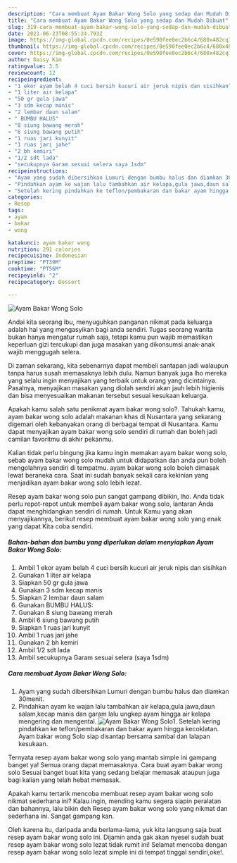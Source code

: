 ```yaml
---
description: "Cara membuat Ayam Bakar Wong Solo yang sedap dan Mudah Dibuat"
title: "Cara membuat Ayam Bakar Wong Solo yang sedap dan Mudah Dibuat"
slug: 319-cara-membuat-ayam-bakar-wong-solo-yang-sedap-dan-mudah-dibuat
date: 2021-06-23T08:55:24.793Z
image: https://img-global.cpcdn.com/recipes/0e590fee0ec2b6c4/680x482cq70/ayam-bakar-wong-solo-foto-resep-utama.jpg
thumbnail: https://img-global.cpcdn.com/recipes/0e590fee0ec2b6c4/680x482cq70/ayam-bakar-wong-solo-foto-resep-utama.jpg
cover: https://img-global.cpcdn.com/recipes/0e590fee0ec2b6c4/680x482cq70/ayam-bakar-wong-solo-foto-resep-utama.jpg
author: Daisy Kim
ratingvalue: 3.5
reviewcount: 12
recipeingredient:
- "1 ekor ayam belah 4 cuci bersih kucuri air jeruk nipis dan sisihkan"
- "1 liter air kelapa"
- "50 gr gula jawa"
- "3 sdm kecap manis"
- "2 lembar daun salam"
- " BUMBU HALUS"
- "8 siung bawang merah"
- "6 siung bawang putih"
- "1 ruas jari kunyit"
- "1 ruas jari jahe"
- "2 bh kemiri"
- "1/2 sdt lada"
- "secukupnya Garam sesuai selera saya 1sdm"
recipeinstructions:
- "Ayam yang sudah dibersihkan Lumuri dengan bumbu halus dan diamkan 30menit."
- "Pindahkan ayam ke wajan lalu tambahkan air kelapa,gula jawa,daun salam,kecap manis dan garam lalu ungkep ayam hingga air kelapa mengering dan mengental."
- "Setelah kering pindahkan ke teflon/pembakaran dan bakar ayam hingga kecoklatan. Ayam bakar wong Solo siap disantap bersama sambal dan lalapan kesukaan."
categories:
- Resep
tags:
- ayam
- bakar
- wong

katakunci: ayam bakar wong 
nutrition: 291 calories
recipecuisine: Indonesian
preptime: "PT39M"
cooktime: "PT56M"
recipeyield: "2"
recipecategory: Dessert

---
```



![Ayam Bakar Wong Solo](https://img-global.cpcdn.com/recipes/0e590fee0ec2b6c4/680x482cq70/ayam-bakar-wong-solo-foto-resep-utama.jpg)

Andai kita seorang ibu, menyuguhkan panganan nikmat pada keluarga adalah hal yang mengasyikan bagi anda sendiri. Tugas seorang  wanita bukan hanya mengatur rumah saja, tetapi kamu pun wajib memastikan keperluan gizi tercukupi dan juga masakan yang dikonsumsi anak-anak wajib menggugah selera.

Di zaman  sekarang, kita sebenarnya dapat membeli santapan jadi walaupun tanpa harus susah memasaknya lebih dulu. Namun banyak juga lho mereka yang selalu ingin menyajikan yang terbaik untuk orang yang dicintainya. Pasalnya, menyajikan masakan yang diolah sendiri akan jauh lebih higienis dan bisa menyesuaikan makanan tersebut sesuai kesukaan keluarga. 



Apakah kamu salah satu penikmat ayam bakar wong solo?. Tahukah kamu, ayam bakar wong solo adalah makanan khas di Nusantara yang sekarang digemari oleh kebanyakan orang di berbagai tempat di Nusantara. Kamu dapat menyajikan ayam bakar wong solo sendiri di rumah dan boleh jadi camilan favoritmu di akhir pekanmu.

Kalian tidak perlu bingung jika kamu ingin memakan ayam bakar wong solo, sebab ayam bakar wong solo mudah untuk didapatkan dan anda pun boleh mengolahnya sendiri di tempatmu. ayam bakar wong solo boleh dimasak lewat beraneka cara. Saat ini sudah banyak sekali cara kekinian yang menjadikan ayam bakar wong solo lebih lezat.

Resep ayam bakar wong solo pun sangat gampang dibikin, lho. Anda tidak perlu repot-repot untuk membeli ayam bakar wong solo, lantaran Anda dapat menghidangkan sendiri di rumah. Untuk Kamu yang akan menyajikannya, berikut resep membuat ayam bakar wong solo yang enak yang dapat Kita coba sendiri.

<!--inarticleads1-->

##### Bahan-bahan dan bumbu yang diperlukan dalam menyiapkan Ayam Bakar Wong Solo:

1. Ambil 1 ekor ayam belah 4 cuci bersih kucuri air jeruk nipis dan sisihkan
1. Gunakan 1 liter air kelapa
1. Siapkan 50 gr gula jawa
1. Gunakan 3 sdm kecap manis
1. Siapkan 2 lembar daun salam
1. Gunakan  BUMBU HALUS:
1. Gunakan 8 siung bawang merah
1. Ambil 6 siung bawang putih
1. Siapkan 1 ruas jari kunyit
1. Ambil 1 ruas jari jahe
1. Gunakan 2 bh kemiri
1. Ambil 1/2 sdt lada
1. Ambil secukupnya Garam sesuai selera (saya 1sdm)




<!--inarticleads2-->

##### Cara membuat Ayam Bakar Wong Solo:

1. Ayam yang sudah dibersihkan Lumuri dengan bumbu halus dan diamkan 30menit.
1. Pindahkan ayam ke wajan lalu tambahkan air kelapa,gula jawa,daun salam,kecap manis dan garam lalu ungkep ayam hingga air kelapa mengering dan mengental.
<img src="//assets-global.cpcdn.com/assets/icons/button_play-2c75c40dde080a61004c1f40b05d8f140eaff45d7e9e6481dc71c63d2e7c4909.png" alt="Ayam Bakar Wong Solo">1. Setelah kering pindahkan ke teflon/pembakaran dan bakar ayam hingga kecoklatan. Ayam bakar wong Solo siap disantap bersama sambal dan lalapan kesukaan.




Ternyata resep ayam bakar wong solo yang mantab simple ini gampang banget ya! Semua orang dapat memasaknya. Cara buat ayam bakar wong solo Sesuai banget buat kita yang sedang belajar memasak ataupun juga bagi kalian yang telah hebat memasak.

Apakah kamu tertarik mencoba membuat resep ayam bakar wong solo nikmat sederhana ini? Kalau ingin, mending kamu segera siapin peralatan dan bahannya, lalu bikin deh Resep ayam bakar wong solo yang nikmat dan sederhana ini. Sangat gampang kan. 

Oleh karena itu, daripada anda berlama-lama, yuk kita langsung saja buat resep ayam bakar wong solo ini. Dijamin anda gak akan nyesel sudah buat resep ayam bakar wong solo lezat tidak rumit ini! Selamat mencoba dengan resep ayam bakar wong solo lezat simple ini di tempat tinggal sendiri,oke!.

